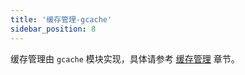 ```yaml
---
title: '缓存管理-gcache'
sidebar_position: 8
---
```


缓存管理由 `gcache` 模块实现，具体请参考 [缓存管理](output/goframe-v2.3-md/核心组件-重点/缓存管理) 章节。